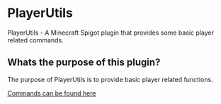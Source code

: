 # PlayerUtils
PlayerUtils - A Minecraft Spigot plugin that provides some basic player related commands.

## Whats the purpose of this plugin?

The purpose of PlayerUtils is to provide basic player related functions.

[Commands can be found here](https://github.com/Creepysin/PlayerUtils/wiki/Commands)
